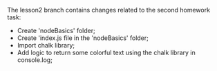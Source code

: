 The lesson2 branch contains changes related to the second homework task:
- Create 'nodeBasics' folder;
- Create 'index.js file in the 'nodeBasics' folder;
- Import chalk library;
- Add logic to return some colorful text using the chalk library in console.log;